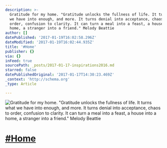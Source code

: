```yaml
---
description: >-
  Gratitude for my home. "Gratitude unlocks the fullness of life. It turns what
  we have into enough, and more. It turns denial into acceptance, chaos to
  order, confusion to clarity. It can turn a meal into a feast, a house into a
  home, a stranger into a friend." Melody Beattie
author: []
datePublished: '2017-01-19T16:02:58.296Z'
dateModified: '2017-01-19T16:02:44.935Z'
title: '#Home'
publisher: {}
via: {}
inFeed: true
sourcePath: _posts/2017-01-17-inspirations2016.md
starred: false
datePublishedOriginal: '2017-01-17T14:30:23.469Z'
_context: 'http://schema.org'
_type: Article

---
```

![Gratitude for my home. "Gratitude unlocks the fullness of life. It turns what we have into enough, and more. It turns denial into acceptance, chaos to order, confusion to clarity. It can turn a meal into a feast, a house into a home, a stranger into a friend." Melody Beattie](https://the-grid-user-content.s3-us-west-2.amazonaws.com/cfbaf867-9dc4-4dab-a12a-fb8ba2f44921.jpg)

# [\#Home][0]

[0]: https://www.facebook.com/hashtag/Inspirations2016